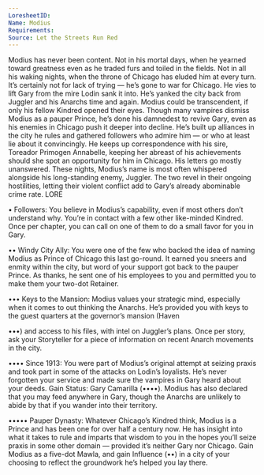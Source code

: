 ```yaml
---
LoresheetID: 
Name: Modius
Requirements:
Source: Let the Streets Run Red
---
```

Modius has never been content. Not in his mortal days, when he yearned toward greatness even as he traded furs and toiled in the fields. Not in all his waking nights, when the throne of Chicago has eluded him at every turn. It’s certainly not for lack of trying — he’s gone to war for Chicago. He vies to lift Gary from the mire Lodin sank it into. He’s yanked the city back from Juggler and his Anarchs time and again. Modius could be transcendent, if only his fellow Kindred opened their eyes. Though many vampires dismiss Modius as a pauper Prince, he’s done his damnedest to revive Gary, even as his enemies in Chicago push it deeper into decline. He’s built up alliances in the city he rules and gathered followers who admire him — or who at least lie about it convincingly. He keeps up correspondence with his sire, Toreador Primogen Annabelle, keeping her abreast of his achievements should she spot an opportunity for him in Chicago. His letters go mostly unanswered. These nights, Modius’s name is most often whispered alongside his long-standing enemy, Juggler. The two revel in their ongoing hostilities, letting their violent conflict add to Gary’s already abominable crime rate. LORE

• Followers: You believe in Modius’s capability, even if most others don’t understand why. You’re in contact with a few other like-minded Kindred. Once per chapter, you can call on one of them to do a small favor for you in Gary.

•• Windy City Ally: You were one of the few who backed the idea of naming Modius as Prince of Chicago this last go-round. It earned you sneers and enmity within the city, but word of your support got back to the pauper Prince. As thanks, he sent one of his employees to you and permitted you to make them your two-dot Retainer.

••• Keys to the Mansion: Modius values your strategic mind, especially when it comes to out thinking the Anarchs. He’s provided you with keys to the guest quarters at the governor’s mansion (Haven

•••) and access to his files, with intel on Juggler’s plans. Once per story, ask your Storyteller for a piece of information on recent Anarch movements in the city.

•••• Since 1913: You were part of Modius’s original attempt at seizing praxis and took part in some of the attacks on Lodin’s loyalists. He’s never forgotten your service and made sure the vampires in Gary heard about your deeds. Gain Status: Gary Camarilla (••••). Modius has also declared that you may feed anywhere in Gary, though the Anarchs are unlikely to abide by that if you wander into their territory.

••••• Pauper Dynasty: Whatever Chicago’s Kindred think, Modius is a Prince and has been one for over half a century now. He has insight into what it takes to rule and imparts that wisdom to you in the hopes you’ll seize praxis in some other domain — provided it’s neither Gary nor Chicago. Gain Modius as a five-dot Mawla, and gain Influence (••) in a city of your choosing to reflect the groundwork he’s helped you lay there.